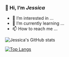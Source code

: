 ### 👋 Hi, I’m _Jessica_
* 👀 I’m interested in ...
* 🌱 I’m currently learning ...
* 📫 How to reach me ...

<!---
Jessica-Schlagenauf/Jessica-Schlagenauf is a ✨ special ✨ repository because its `README.md` (this file) appears on your GitHub profile.
You can click the Preview link to take a look at your changes.
--->
![Jessica's GitHub stats](https://github-readme-stats.vercel.app/api?username=jessica-schlagenauf)

[![Top Langs](https://github-readme-stats.vercel.app/api/top-langs/?username=Jessica-Schlagenauf)](https://github.com/Jessica-Schlagenauf/github-readme-stats)
